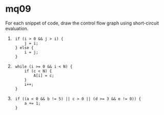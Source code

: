 # mq09

For each snippet of code, draw the control flow graph using short-circuit evaluation.

1. ```
	if (i > 0 && j > i) {
	    j = i;
	} else {
	    i = j;
	}
	```

2. ```
	while (i >= 0 && i < N) {
	    if (c < N) {
	        A[i] = c;
	    }
	    i++;
	}
	```

3. ```
	if ((a < 0 && b != 5) || c > 0 || (d >= 3 && e != 0)) {
	    a += 1;
	}
	```
